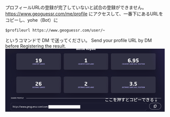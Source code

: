 プロフィールURLの登録が完了していないと試合の登録ができません。
https://www.geoguessr.com/me/profile にアクセスして、一番下にあるURLをコピーし、yohe（Bot）に
```
$profileurl https://www.geoguessr.com/user/~
```
というコマンドで DM で送ってください。
Send your profile URL by DM before Registering the result.
![how_to_register_your_profile_url](https://github.com/midoika/Guess_Launge/blob/main/how_to_register_your_profile_url/how_to_copy_geoguessr_profile_url.png "サンプル")
